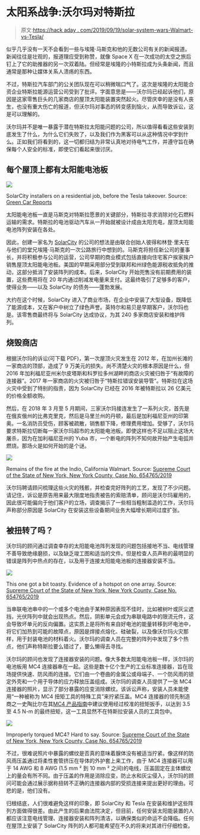 # 太阳系战争:沃尔玛对特斯拉

> 原文:[https://hack aday . com/2019/09/19/solar-system-wars-Walmart-vs-Tesla/](https://hackaday.com/2019/09/19/solar-system-wars-walmart-versus-tesla/)

似乎几乎没有一天不会看到一些与埃隆·马斯克和他的无数公司有关的新闻报道。新闻往往是壮观的，报道理应受到称赞，就像 Space X 在一次成功的太空之旅后钉上了它的助推器的另一次双着陆。但经常是埃隆的小特斯拉成为头条新闻，而且通常是那种让媒体关系人溃疡的东西。

不过，特斯拉汽车部门的公关团队现在可以稍微喘口气了。这次是埃隆的太阳能合资企业特斯拉能源运营公司受到了批评。字面意思是——沃尔玛已经起诉他们，原因是这家零售巨头的几家商店的屋顶太阳能装置突然起火。尽管庆幸的是没有人丧生，也没有重大伤亡的报道，但沃尔玛对事态的转变感到恼火，从而导致诉讼，这是可以理解的。

沃尔玛并不是唯一暴露于潜在特斯拉太阳能问题的公司，所以值得看看这些安装到底发生了什么，为什么它们失败了，以及我们作为黑客可以从这种情况中学到什么。正如我们将看到的，这一切都归结为非常认真地对待电气工作，并遵守旨在确保每个人安全的标准，即使它们看起来很讨厌。

## 每个屋顶上都有太阳能电池板

[![](../Images/222701d1260fd5edbe9cbfc568102342.png)](https://hackaday.com/wp-content/uploads/2019/09/solarcity_100419853_l.jpg)

SolarCity installers on a residential job, before the Tesla takeover. Source: [Green Car Reports](https://www.greencarreports.com/news/1089386_is-teslas-solar-city-sibling-the-energy-company-of-the-21st-century)

太阳能电池板一直是马斯克对特斯拉愿景的关键部分，特斯拉寻求消除对化石燃料运输的需求。特斯拉的电池驱动汽车从一开始就被设计成由太阳充电，屋顶太阳能电池阵列安装在各处。

因此，创建一家名为 [SolarCity](https://en.wikipedia.org/wiki/SolarCity) 的公司的想法是由联合创始人彼得和林登·里夫在与他们的堂兄埃隆·马斯克的一次公路旅行中想到的。马斯克将担任新公司的董事长，并将积极参与公司的运营，公司早期的商业模式包括直接向住宅客户挨家挨户销售屋顶太阳能电池板。美国的早期采用部分受到联邦和州绿色能源税收抵免的推动，这部分抵消了安装阵列的成本。后来，SolarCity 开始兜售没有前期费用的装置，这些费用将在 20 年内通过削减发电量来支付。这最终吸引了足够多的客户，使得业务——以及 SolarCity 的债务——蓬勃发展。

大约在这个时候，SolarCity 进入了商业市场，在企业中安装了大型设备，既降低了能源成本，又在客户中树立了绿色声誉。英特尔和易贝是早期客户，沃尔玛也是。该零售商最终将与 SolarCity 达成协议，为其 240 多家商店安装和维护阵列。

## 烧毁商店

根据沃尔玛的诉讼(可下载 PDF)，第一次屋顶火灾发生在 2012 年，在加州长滩的一家商店的顶部，造成了 9 万美元的损失。尚不清楚火灾的根本原因是什么，但 2016 年加利福尼亚州米尔皮塔斯和科罗拉多州湖畔的商店火灾被归咎于“有故障的连接器”。2017 年一家商店的火灾被归咎于“特斯拉错误安装导管”。特斯拉在这场火灾中受到了特别的指责，因为 SolarCity 已经在 2016 年被特斯拉以 26 亿美元的价格全额收购。

然后，在 2018 年 3 月至 5 月期间，三家沃尔玛接连发生了一系列火灾，首先是在俄亥俄州的比弗克里克，然后是马里兰州的丹顿，最后是加利福尼亚州的印第奥。一名消防员受伤，顾客被疏散，销售额下降，修理费用增加。受够了，沃尔玛要求特斯拉切断每一家沃尔玛超市的太阳能电池板。即使这样也不足以阻止这场大屠杀，因为在加利福尼亚州的 Yuba 市，一个断电的阵列不知何故开始产生电弧并燃烧。那场火是如何开始的是个谜。

[![](../Images/a6a7ebf08f8bcea912e0197564397aec.png)](https://hackaday.com/wp-content/uploads/2019/09/indio-fire.png)

Remains of the fire at the Indio, California Walmart. Source: [Supreme Court of the State of New York, New York County, Case No. 654765/2019](https://www.plainsite.org/dockets/download.html?id=283711125&z=a5c267e5)

沃尔玛聘请顾问梳理这些火灾的残骸，并检查完好阵列的工艺，发现了不少问题。请记住，诉讼是原告用来最大限度地指责被告的索赔清单，顾问是沃尔玛雇用的，因此很可能偏向于他们客户的立场，调查揭示了一些相当粗制滥造的工作，沃尔玛声称部分原因是 SolarCity 在安装这些设备期间业务大幅增长期间过度扩张。

## 被扭转了吗？

沃尔玛的顾问通过调查幸存的太阳能电池阵列发现的问题包括接地不当、电线管理不善导致绝缘磨损，以及缺乏竣工图和适当的文件。但是检查人员声称的最明显的错误是阵列中热点的存在，以及用于连接太阳能电池板的连接器安装不当。

[![](../Images/753f94a32a1346f8aa684fb8106ebb89.png)](https://hackaday.com/wp-content/uploads/2019/09/hotspot.png)

This one got a bit toasty. Evidence of a hotspot on one array. Source: [Supreme Court of the State of New York, New York County, Case No. 654765/2019](https://www.plainsite.org/dockets/download.html?id=283711125&z=a5c267e5)

当串联电池串中的一个或多个电池由于某种原因表现不佳时，比如被树叶或灰尘遮挡，光伏阵列中就会出现热点。然后，阴影单元会成为串联电路中的限流元件，这会导致坏单元的反向偏置。这实质上是将所有来自好电池的能量转移到坏电池中，将它们加热到可能的故障点，原因是焊接点熔化、硅破裂，以及像沃尔玛火灾那样，用于封装电池的材料着火。沃尔玛的调查人员在完整的阵列中发现了多个热点，他们声称特斯拉要么错过了，要么懒得去寻找。

沃尔玛的顾问也发现了连接器安装的问题。像大多数太阳能电池板一样，沃尔玛的电池板用 MC4 连接器串在一起。这些是数十亿个生产的工业标准连接器，旨在现场提供快速、防风雨的连接。它们由一个卷曲的金属公或母端子、一个防风雨的锁定外壳和一个用于导体的应力释放压盖组成。沃尔玛的调查人员提供了一张 MC4 连接器的照片，显示了部分暴露的应变消除螺纹。该诉讼声称，安装人员未能使用“一种被称为 MC4 扭矩工具的特殊工具”来拧紧压盖。MC4 连接器的领先制造商之一史陶比尔在其[MC4 产品指南](https://ec.staubli.com/AcroFiles/MA/PV_MA231_(de-en).pdf)中建议使用经过校准的扭矩扳手，以达到 3.5 至 4.5 N-m 的最终扭矩，这一工具显然不在特斯拉安装人员的工具包中。

[![](../Images/e1792ce872d5e362a2ec219a46ac708b.png)](https://hackaday.com/wp-content/uploads/2019/09/MC4.png)

Improperly torqued MC4? Hard to say. Source: [Supreme Court of the State of New York, New York County, Case No. 654765/2019](https://www.plainsite.org/dockets/download.html?id=283711125&z=a5c267e5)

不过，很难说照片中暴露的螺纹是否真的意味着腺体没有被适当拧紧。像这样的防风雨压盖通过将柔性套管挤压在导体的外护套上来工作，由于 MC4 连接器可以用于 14 AWG 和 8 AWG (1.5 mm ² 到 10 mm ² 之间)的电线，压盖固定在主体螺纹上的量会有所不同。由于压盖的作用是消除应变，防止水和灰尘侵入，沃尔玛的顾问可能会通过展示据称扭转不正确的连接器内部的受损连接来提出更好的理由。可悲的是，他们没有。

归根结底，人们很难避免这样的印象，即 SolarCity 和 Tesla 在安装和维护这些阵列方面做得很差。由此产生的后果由法院决定，但目前，任何安装太阳能装置的人都应该注意电线管理、连接器安装和阵列清洁，以确保类似的命运不会降临。任何在屋顶上安装了 SolarCity 阵列的人都可能希望在不久的将来对其进行仔细检查。